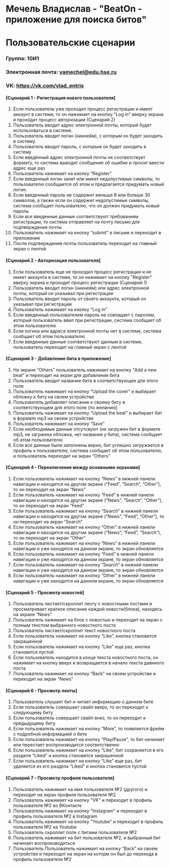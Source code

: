 Мечель Владислав - "BeatOn - приложение для поиска битов"
=========================================================
Пользовательские сценарии
=========================================================
### Группа: 10И1
### Электронная почта: vamechel@edu.hse.ru
### VK: https://vk.com/vlad_entris

#### [Сценарий 1 - Регистрация нового пользователя]
1. Если пользователь уже проходил процесс регистрации и имеет аккаунт в системе, то он нажимает на кнопку "Log in" вверху экрана и проходит процесс авторизации (Сценарий 2)
2. Пользователь вводит адрес электронной почты, который будет использоваться в системе.
3. Пользователь вводит логин (никнейм), с которым он будет заходить в систему.
4. Пользователь вводит пароль, с которым он будет заходить в систему
5. Если введённый адрес электронной почты не соответствует формату, то система выводит сообщение об ошибке и просит ввести адрес еще раз
6. Пользователь нажимает на кнопку “Register”
7. Если введенный логин занят или имеет недопустимые символы, то пользователю сообщается об этом и предлагается придумать новый логин.
8. Если введенный пароль не содержит меньше 8 или больше 30 символов, а также если он содержит недопустимые символы, система сообщает пользователю, что он должен придумать новый пароль
9. Если все введенные данные соответствуют требованиям регистрации, то система отправляет на почту письмо для подтверждения почты
10. Пользователь нажимает на кнопку “submit” в письме и переходит в приложение
11. После подтверждения почты пользователь переходит на главный экран с лентой

#### [Сценарий 2 - Авторизация пользователя]
1. Если пользователь еще не проходил процесс регистрации и не имеет аккаунта в системе, то он нажимает на кнопку "Register" вверху экрана и проходит процесс регистрации (Сценарий 1)
2. Пользователь вводит логин (никнейм) или адрес электронной почты, который он указывал при регистрации
3. Пользователь вводит пароль от своего аккаунта, который он указывал при регистрации 
4. Пользователь нажимает на кнопку “Log in”
5. Если введенный пользователем пароль не совпадает с паролем, который пользователь ввел при регистрации, система сообщает об этом пользователю
6. Если логина или адреса электронной почты нет в системе, система сообщает об этом пользователю
7. Если введенные данные соответствуют данным в системе, пользователь переходит на главный экран с лентой


#### [Сценарий 3 - Добавление бита в приложение]
1. На экране “Others” пользователь нажимает на кнопку “Add a new beat” и переходит на экран для добавления бита
2. Пользователь вводит название бита в соответствующее для этого поле
3. Пользователь нажимает на кнопку “Upload the cover” и выбирает обложку к биту на своем устройстве
4. Пользователь добавляет описание к своему биту в соответствующем для этого поле (по желанию)
5. Пользователь нажимает на кнопку “Upload the beat” и выбирает бит в формате mp3 на своем устройстве
6. Пользователь нажимает на кнопку “Save”
7. Если необходимые данные отсутсвуют (не загружен бит в формате mp3, не загржена обложка, нет названия у бита), система сообщает об этом пользователю
8. Если все данные были заполнены верно, бит успешно загружается в профиль к пользователю, система сообщает об этом пользователю, и пользователь переходит на экран “Others”


#### [Сценарий 4 - Переключение между основными экранами]
1. Если пользователь нажимает на кнопку “News” в нижней панели навигации и находится на другом экране (“Feed”, “Search”, “Other”), то он переходит на экран “News”
2. Если пользователь нажимает на кнопку “Feed” в нижней панели навигации и находится на другом экране (“News”, “Search”, “Other”), то он переходит на экран “Feed”
3. Если пользователь нажимает на кнопку “Search” в нижней панели навигации и находится на другом экране (“News”, “Feed”, “Other”), то он переходит на экран “Search”
4. Если пользователь нажимает на кнопку “Other” в нижней панели навигации и находится на другом экране (“News”, “Feed”, “Search”), то он переходит на экран “Other”
5. Если пользователь нажимает на кнопку “News” в нижней панели навигации и уже находится на данном экране, то экран обновляется
6. Если пользователь нажимает на кнопку “Feed” в нижней панели навигации и уже находится на данном экране, то экран обновляется
7. Если пользователь нажимает на кнопку “Search” в нижней панели навигации и уже находится на данном экране, то экран обновляется
8. Если пользователь нажимает на кнопку “Other” в нижней панели навигации и уже находится на данном экране, то экран обновляется

#### [Сценарий 5 - Просмотр новостей]
1. Пользователь листает/скроллит ленту с новостными постами и просматривает краткое описание каждой новости(блока), находясь на экране “News”
2. Пользователь нажимает на блок с новостью и переходит на экран с полным текстом выбранного новостного поста
3. Пользователь листает/скроллит текст новостного поста
4. Если пользователь нажимает на кнопку “Like”, кнопка становится закрашенной
5. Если пользователь нажимает на кнопку “Like” еще раз, кнопка становится пустой
6. Если пользователь находится в конце текста новостного поста, он нажимает на кнопку вверх и возвращается в начало текста давнного поста
7. Пользователь нажимает на кнопку “Back” на своем устройстве и переходит на экран “News”

#### [Сценарий 6 - Просмотр ленты]
1. Пользователь слушает бит и читает информацию о данном бите
2. Если пользователь совершает свайп вверх, то он переходит к следующему биту  
3. Если пользователь совершает свайп вниз, то он переходит к предыдущему биту  
4. Если пользователь нажимает на кнопку “More”, то появляется фрейм с подробной информацией о бите
5. Если пользователь нажимает на кнопку “Play/Pause”, то бит начинает или перестает воспроизводится соответственно
6. Если пользователь нажимает на кнопку “Like”, бит сохраняется в его разделе “Liked” и кнопка становится закрашенной
7. Если пользователь нажимает на кнопку “Like” еще раз, бит удаляется из его раздела “Liked” и кнопка становится пустой

#### [Сценарий 7 - Просмотр профиля пользователя]
1. Пользователь нажимает на имя пользователя №2 (другого) и переходит на экран профиля пользователя №2
2. Пользователь нажимает на кнопку "VK" и переходит в профиль пользователя №2 во ВКонтакте
3. Пользователь нажимает на кнопку "Instagram" и переходит в профиль пользователя №2 в Instagram
4. Пользователь нажимает на кнопку "Youtube" и переходит в профиль пользователя №2 на Youtube
5. Пользователь скроллит поле с битами пользователя №2
6. Пользователь нажимает на бит пользователя №2, и выбранный бит начинает воспроизводиться
7. Пользователь Пользователь нажимает на кнопку “Back” на своем устройстве и переходит на экран на которм он был до перехода в профиль пользователя №2
